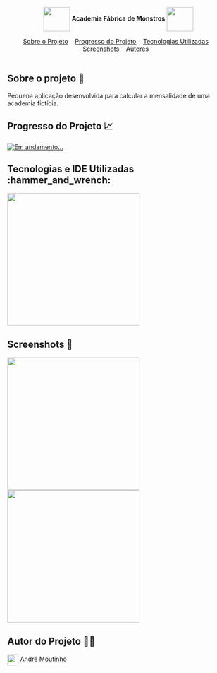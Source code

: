<p align=center><img align="center" src="https://i.imgur.com/4k356Rw.png" height="55" width="60"/> <b>Academia Fábrica de Monstros</b> <img align="center" src="https://i.imgur.com/4k356Rw.png" height="55" width="60"/></p>

<div id="inicio" align=center>
  <a href="#sobre">Sobre o Projeto</a>&nbsp;&nbsp;&nbsp;
  <a href="#progresso">Progresso do Projeto</a>&nbsp;&nbsp;&nbsp;  
  <a href="#linguagens">Tecnologias Utilizadas</a>&nbsp;&nbsp;&nbsp;
  <a href="#screenshots">Screenshots</a>&nbsp;&nbsp;&nbsp;
  <a href="#autores">Autores</a>&nbsp;&nbsp;&nbsp;  
</div><br>

<h2 id="sobre">Sobre o projeto 🔎</h2>
<p>Pequena aplicação desenvolvida para calcular a mensalidade de uma academia fictícia.</p>

<h2 id="progresso">Progresso do Projeto 📈</h2>

<a href="#" title="STATUS"><img src="https://img.shields.io/badge/STATUS-Concluído-green?style=for-the-badge" alt="Em andamento..."></a>

<h2 id="linguagens">Tecnologias e IDE Utilizadas :hammer_and_wrench:</h2>
 

<div style="display: inline_block">
<!-- LOGOS C# | VISUAL STUDIO -->   
<img align="center" src="https://logodix.com/logo/1803750.png" width="300"/>
  
<h2 id="screenshots">Screenshots 📸</h2>

  <!--<b><i>EM BREVE...</i></b>-->

<img align="center" src="https://i.imgur.com/ylqx52O.png" width="300"/> 
<img align="center" src="https://i.imgur.com/X67tDqy.png" width="300"/> 

<!-- <h2 id="demoprojeto">Instalação <img align="center" src="https://i.imgur.com/EWZi3bs.png" width="35"/></h2>

*1)* Execute o script do banco de dados, para cria-lo (utilize o SGBD MySQL que for de sua preferência).<br>
*2)* Abra o projeto no NetBeans (pode ser utilizado o eclipse, porém este projeto foi construído no NetBeans).<br>
*3)* Configure na classe ModuloConexao.java as credenciais do seu banco de dados.<br>
*4)* Após todos os procedimentos listados acima, é só rodar o projeto. -->
   
<h2 id="autores">Autor do Projeto 👨‍💼</h2>
<a href="https://github.com/AhMoutinho/" title="André Moutinho"><img align="center" src="https://i.imgur.com/VN0Vh9S.png" width="25"/> André Moutinho</a>
